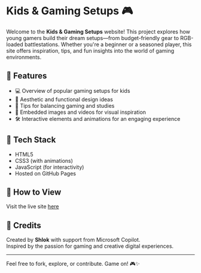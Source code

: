 # Kids & Gaming Setups 🎮

Welcome to the **Kids & Gaming Setups** website! This project explores how young gamers build their dream setups—from budget-friendly gear to RGB-loaded battlestations. Whether you're a beginner or a seasoned player, this site offers inspiration, tips, and fun insights into the world of gaming environments.

## 🌟 Features

- 💻 Overview of popular gaming setups for kids
- 🎨 Aesthetic and functional design ideas
- 🧠 Tips for balancing gaming and studies
- 📸 Embedded images and videos for visual inspiration
- 🛠️ Interactive elements and animations for an engaging experience

## 🚀 Tech Stack

- HTML5
- CSS3 (with animations)
- JavaScript (for interactivity)
- Hosted on GitHub Pages

## 📂 How to View

Visit the live site [here](https://shtiwari439-eng.github.io/Gaming-setup-website/)  


## 🙌 Credits

Created by **Shlok** with support from Microsoft Copilot.  
Inspired by the passion for gaming and creative digital experiences.

---

Feel free to fork, explore, or contribute. Game on! 🎮✨
